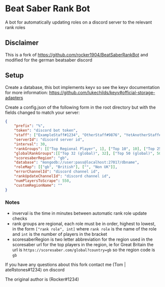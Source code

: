 # Beat Saber Rank Bot

A bot for automatically updating roles on a discord server to the relevant rank roles

## Disclaimer

This is a fork of https://github.com/rocker1904/BeatSaberRankBot and modified for the german beatsaber discord

## Setup

Create a database, this bot implements keyv so see the keyv documentation for more information: https://github.com/lukechilds/keyv#official-storage-adapters

Create a config.json of the following form in the root directory but with the fields changed to match your server:

```JSON
{
	"prefix": "%",
	"token": "discord bot token",
	"staff": ["ExampleStaff#1234", "OtherStaff#9876", "YetAnotherStaff#1111"],
	"serverId": "discord server id",
	"interval": 30,
	"rankGroups": [["Top Regional Player", 1], ["Top 10", 10], ["Top 25", 25], ["Top 50", 50]],
	"globalRankGroups":[["Top 32 (global)", 32], ["Top 50 (global)", 50], ["Top 100 (global)", 100]],
	"scoresaberRegion": "gb",
	"database": "mongodb://user:pass@localhost:27017/dbname",
	"roleMap": [["gb", "British"], ["", "Non UK"]],
	"errorChannelId": "discord channel id",
	"rankUpdateChannelId": "discord channel id",
	"numPlayersToScrape": 550,
	"customRegionName": ""
}
```

### Notes
* inverval is the time in minutes between automatic rank role update checks
* rank groups are regional, each role must be in order, highest to lowest, in the form ``["rank role", int]`` where ``rank role`` is the name of the role and ``int`` is the number of players in the bracket
* scoresaberRegion is two letter abbreviation for the region used in the scoresaber url for the top players in the region, ie for Great Britain the url is ``https://scoresaber.com/global?country=gb`` so the region code is ``gb``


If you have any questions about this fork contact me (Tom | ateRstones#1234) on discord

The original author is (Rocker#1234)